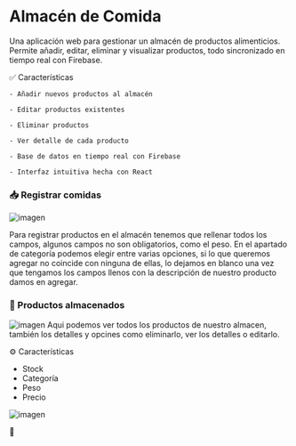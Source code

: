 # Almacén de Comida 
Una aplicación web para gestionar un almacén de productos alimenticios. Permite añadir, editar, eliminar y visualizar productos, todo sincronizado en tiempo real con Firebase.

✅ Características

    - Añadir nuevos productos al almacén

    - Editar productos existentes

    - Eliminar productos

    - Ver detalle de cada producto

    - Base de datos en tiempo real con Firebase

    - Interfaz intuitiva hecha con React
### 📥 Registrar comidas
![imagen](https://github.com/user-attachments/assets/53614426-87e3-49b4-b6ff-63d7963dc99e)

Para registrar productos en el almacén tenemos que rellenar todos los campos, algunos campos no son obligatorios, como el peso. En el apartado de categoría podemos elegir entre varias opciones, si lo que queremos agregar no coincide con ninguna de ellas, lo dejamos en blanco una vez que tengamos los campos llenos con la descripción de nuestro producto damos en agregar.

### 📁 Productos almacenados
![imagen](https://github.com/user-attachments/assets/914025ff-cdb5-41f8-a4f9-8423b0ca47f0)
Aqui podemos ver todos los productos de nuestro almacen, también los detalles y opcines como eliminarlo, ver los detalles o editarlo.

⚙️ Características
- Stock
- Categoría
- Peso
- Precio


![imagen](https://github.com/user-attachments/assets/01537577-3d11-4be9-8a65-c8aa1295d5d0)

🚥 

